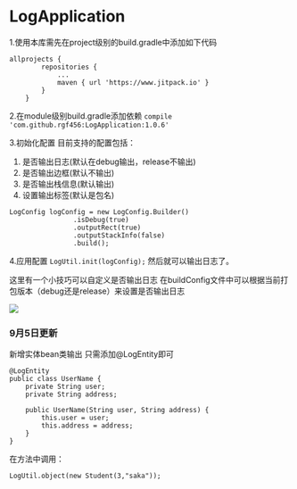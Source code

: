# LogApplication
1.使用本库需先在project级别的build.gradle中添加如下代码
```
allprojects {
		repositories {
			...
			maven { url 'https://www.jitpack.io' }
		}
	}
```
2.在module级别build.gradle添加依赖
`compile 'com.github.rgf456:LogApplication:1.0.6'`

3.初始化配置
目前支持的配置包括：
1. 是否输出日志(默认在debug输出，release不输出)
2. 是否输出边框(默认不输出)
3. 是否输出栈信息(默认输出)
4. 设置输出标签(默认是包名)
```
LogConfig logConfig = new LogConfig.Builder()
                .isDebug(true)
                .outputRect(true)
                .outputStackInfo(false)
                .build();
```
4.应用配置
`LogUtil.init(logConfig);`
然后就可以输出日志了。

这里有一个小技巧可以自定义是否输出日志
在buildConfig文件中可以根据当前打包版本（debug还是release）来设置是否输出日志

![](https://github.com/rgf456/LogApplication/blob/master/Thumb/1.png)

### 9月5日更新
新增实体bean类输出
只需添加@LogEntity即可
```
@LogEntity
public class UserName {
    private String user;
    private String address;

    public UserName(String user, String address) {
        this.user = user;
        this.address = address;
    }
}
```
在方法中调用：
```
LogUtil.object(new Student(3,"saka"));
```
